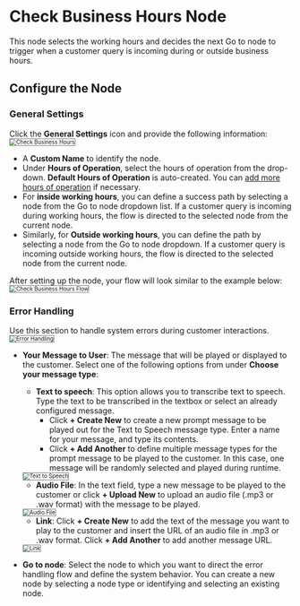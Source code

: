 # Check Business Hours Node

This node selects the working hours and decides the next Go to node to trigger when a customer query is incoming during or outside business hours.

## Configure the Node

### General Settings

Click the **General Settings** icon and provide the following information:
<img src="./../images/general-settings-check-business-hours.png" alt="Check Business Hours" title="Check Business Hours" style="border: 1px solid gray; zoom:70%;">

* A **Custom Name** to identify the node.
* Under **Hours of Operation**, select the hours of operation from the drop-down. **Default Hours of Operation** is auto-created. You can [add more hours of operation](../../contactcenter/configurations/hours-of-operation/manage-hours-of-operation.md#add-hours-of-operation) if necessary.
*  For **inside working hours**, you can define a success path by selecting a node from the Go to node dropdown list. If a customer query is incoming during working hours, the flow is directed to the selected node from the current node.
* Similarly, for **Outside working hours**, you can define the path by selecting a node from the Go to node dropdown. If a customer query is incoming outside working hours, the flow is directed to the selected node from the current node.

After setting up the node, your flow will look similar to the example below:
<img src="./../images/check-business-hours-flow.png" alt="Check Business Hours Flow" title="Check Business Hours Flow" style="border: 1px solid gray; zoom:70%;">

### Error Handling

Use this section to handle system errors during customer interactions.
<img src="./../images/error-handling-check-business-hours.png" alt="Error Handling" title="Error Handling" style="border: 1px solid gray; zoom:70%;">

* **Your Message to User**: The message that will be played or displayed to the customer. Select one of the following options from under **Choose your message type**:
    * **Text to speech**: This option allows you to transcribe text to speech. Type the text to be transcribed in the textbox or select an already configured message.
        * Click **+ Create New** to create a new prompt message to be played out for the Text to Speech message type. Enter a name for your message, and type its contents.
        * Click **+ Add Another** to define multiple message types for the prompt message to be played to the customer. In this case, one message will be randomly selected and played during runtime.  
    <img src="./../images/text-to-speech-check-business-hours.png" alt="Text to Speech" title="Text to Speech" style="border: 1px solid gray; zoom:70%;">

    * **Audio File**: In the text field, type a new message to be played to the customer or click **+ Upload New** to upload an audio file (.mp3 or .wav format) with the message to be played.
    <img src="./../images/audio-file-check-business-hours.png" alt="Audio File" title="Audio File" style="border: 1px solid gray; zoom:70%;">

    * **Link**: Click **+ Create New** to add the text of the message you want to play to the customer and insert the URL of an audio file in .mp3 or .wav format. Click **+ Add Another** to add another message URL.
    <img src="./../images/link-check-business-hours.png" alt="Link" title="Link" style="border: 1px solid gray; zoom:70%;">

* **Go to node**: Select the node to which you want to direct the error handling flow and define the system behavior. You can create a new node by selecting a node type or identifying and selecting an existing node.
